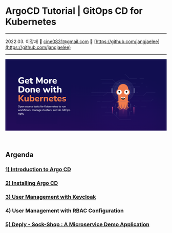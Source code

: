 # ArgoCD Tutorial | GitOps CD for Kubernetes

---

2022.03. 이장재    📧 cine0831@gmail.com     📂 [https://github.com/jangjaelee](https://github.com/jangjaelee)

---

![ArgoCD_wallpapaer_3.png](https://github.com/jangjaelee/tutorials-argocd/blob/main/img/ArgoCD_wallpapaer_3.png)

&nbsp;

## Argenda
### [**1) Introduction to Argo CD**](https://github.com/jangjaelee/tutorials-argocd/wiki/1\)-Introduction-to-Argo-CD)
### [**2) Installing Argo CD**](https://github.com/jangjaelee/tutorials-argocd/wiki/2\)-Installing-Argo-CD-(included-HA))
### [**3) User Management with Keycloak**](https://github.com/jangjaelee/tutorials-argocd/wiki/3\)-User-Management-with-Keycloak)
### **4) User Management with RBAC Configuration**
### [**5) Deply - Sock-Shop : A Microservice Demo Application**](https://github.com/jangjaelee/tutorials-argocd/wiki/5\)-Deploy\--a-Sock-Shop-\(A-Microservice-Demo-Application\))
